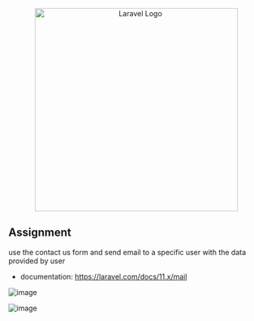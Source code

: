 <p align="center"><a href="https://laravel.com" target="_blank"><img src="https://raw.githubusercontent.com/laravel/art/master/logo-lockup/5%20SVG/2%20CMYK/1%20Full%20Color/laravel-logolockup-cmyk-red.svg" width="400" alt="Laravel Logo"></a></p>

## Assignment



use the contact us form and send email to a specific user with the data provided by user

- documentation:
  https://laravel.com/docs/11.x/mail


 ![image](https://github.com/user-attachments/assets/c6aa6b91-5786-4b8b-9bd9-083a9ed9c97b)

![image](https://github.com/user-attachments/assets/37126b25-2e10-4e33-a6eb-7d389224b057)
